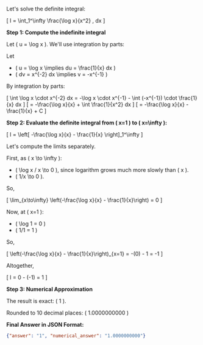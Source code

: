 Let's solve the definite integral:

\[
I = \int_1^\infty \frac{\log x}{x^2} \, dx
\]

**Step 1: Compute the indefinite integral**

Let \( u = \log x \). We'll use integration by parts:

Let
- \( u = \log x \implies du = \frac{1}{x} dx \)
- \( dv = x^{-2} dx \implies v = -x^{-1} \)

By integration by parts:

\[
\int \log x \cdot x^{-2} dx = -\log x \cdot x^{-1} - \int (-x^{-1}) \cdot \frac{1}{x} dx
\]
\[
= -\frac{\log x}{x} + \int \frac{1}{x^2} dx
\]
\[
= -\frac{\log x}{x} - \frac{1}{x} + C
\]

**Step 2: Evaluate the definite integral from \( x=1 \) to \( x=\infty \):**

\[
I = \left[ -\frac{\log x}{x} - \frac{1}{x} \right]_1^\infty
\]

Let's compute the limits separately.

First, as \( x \to \infty \):

- \( \log x / x \to 0 \), since logarithm grows much more slowly than \( x \).
- \( 1/x \to 0 \).

So,

\[
\lim_{x\to\infty} \left(-\frac{\log x}{x} - \frac{1}{x}\right) = 0
\]

Now, at \( x=1 \):

- \( \log 1 = 0 \)
- \( 1/1 = 1 \)

So,

\[
\left(-\frac{\log x}{x} - \frac{1}{x}\right)_{x=1} = -(0) - 1 = -1
\]

Altogether,

\[
I = 0 - (-1) = 1
\]

**Step 3: Numerical Approximation**

The result is exact: \( 1 \).

Rounded to 10 decimal places: \( 1.0000000000 \)

**Final Answer in JSON Format:**
```json
{"answer": "1", "numerical_answer": "1.0000000000"}
```